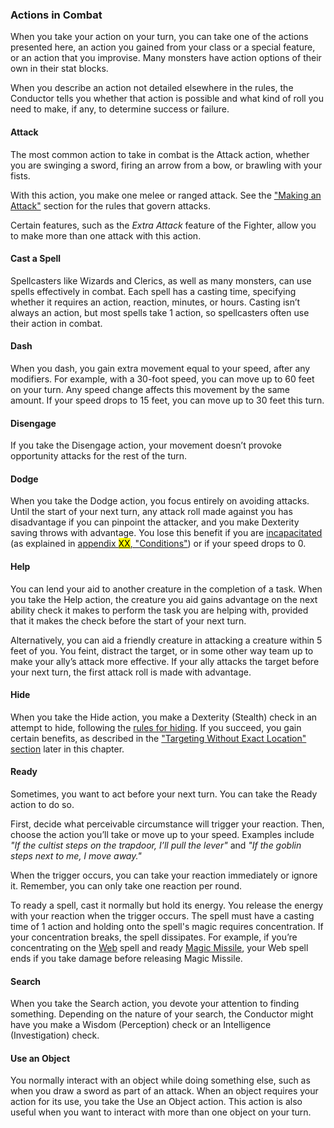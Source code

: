 ### Actions in Combat

When you take your action on your turn, you can take one of the actions presented here, an action you gained from your class or a special feature, or an action that you improvise.
Many monsters have action options of their own in their stat blocks.

When you describe an action not detailed elsewhere in the rules, the Conductor tells you whether that action is possible and what kind of roll you need to make, if any, to determine success or failure.

#### Attack

The most common action to take in combat is the Attack action, whether you are swinging a sword, firing an arrow from a bow, or brawling with your fists.

With this action, you make one melee or ranged attack.
See the ["Making an Attack"](#Combat_Making_an_Attack_making_an_attack) section for the rules that govern attacks.

Certain features, such as the _Extra Attack_ feature of the Fighter, allow you to make more than one attack with this action.

#### Cast a Spell

Spellcasters like Wizards and Clerics, as well as many monsters, can use spells effectively in combat.
Each spell has a casting time, specifying whether it requires an action, reaction, minutes, or hours.
Casting isn’t always an action, but most spells take 1 action, so spellcasters often use their action in combat.

#### Dash

When you dash, you gain extra movement equal to your speed, after any modifiers.
For example, with a 30-foot speed, you can move up to 60 feet on your turn.
Any speed change affects this movement by the same amount.
If your speed drops to 15 feet, you can move up to 30 feet this turn.

#### Disengage

If you take the Disengage action, your movement doesn’t provoke opportunity attacks for the rest of the turn.

#### Dodge

When you take the Dodge action, you focus entirely on avoiding attacks.
Until the start of your next turn, any attack roll made against you has disadvantage if you can pinpoint the attacker, and you make Dexterity saving throws with advantage.
You lose this benefit if you are [incapacitated](#Conditions_incapacitated) (as explained in [appendix <mark>XX</mark>, "Conditions"](#Conditions_conditions)) or if your speed drops to 0.

#### Help

You can lend your aid to another creature in the completion of a task.
When you take the Help action, the creature you aid gains advantage on the next ability check it makes to perform the task you are helping with, provided that it makes the check before the start of your next turn.

Alternatively, you can aid a friendly creature in attacking a creature within 5 feet of you.
You feint, distract the target, or in some other way team up to make your ally’s attack more effective.
If your ally attacks the target before your next turn, the first attack roll is made with advantage.

#### Hide

When you take the Hide action, you make a Dexterity (Stealth) check in an attempt to hide, following the [rules for hiding](#Using_Dexterity_hiding).
If you succeed, you gain certain benefits, as described in the ["Targeting Without Exact Location" section](Combat_Making_an_Attack_targeting_without_exact_location) later in this chapter.

#### Ready

Sometimes, you want to act before your next turn.
You can take the Ready action to do so.

First, decide what perceivable circumstance will trigger your reaction.
Then, choose the action you’ll take or move up to your speed.
Examples include _"If the cultist steps on the trapdoor, I’ll pull the lever"_ and _"If the goblin steps next to me, I move away."_

When the trigger occurs, you can take your reaction immediately or ignore it.
Remember, you can only take one reaction per round.

To ready a spell, cast it normally but hold its energy.
You release the energy with your reaction when the trigger occurs.
The spell must have a casting time of 1 action and holding onto the spell's magic requires concentration.
If your concentration breaks, the spell dissipates.
For example, if you’re concentrating on the [Web](#Web_web) spell and ready [Magic Missile](#Magic_Missile_magic_missile), your Web spell ends if you take damage before releasing Magic Missile.

#### Search

When you take the Search action, you devote your attention to finding something.
Depending on the nature of your search, the Conductor might have you make a Wisdom (Perception) check or an Intelligence (Investigation) check.

#### Use an Object

You normally interact with an object while doing something else, such as when you draw a sword as part of an attack.
When an object requires your action for its use, you take the Use an Object action.
This action is also useful when you want to interact with more than one object on your turn.
